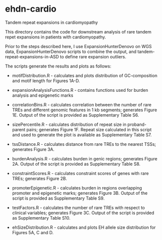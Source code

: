 # ehdn-cardio
Tandem repeat expansions in cardiomyopathy

This directory contains the code for downstream analysis of rare tandem repet expansions in patients with cardiomyopathy.

Prior to the steps described here, I use ExpansionHunterDenovo on WGS data, ExpansionHunterDenovo scripts to combine the output, and tandem-repeat-expansions-in-ASD to define rare expansion outliers. 

The scripts generate the results and plots as follows:

* motifDistribution.R - calculates and plots distribution of GC-composition and motif length for Figures 1A-D.

* expansionAnalysisFunctions.R - contains functions used for burden analysis and epigenetic marks

* correlationBins.R - calculates correlation between the number of rare TREs and different genomic features in 1 kb segments; generates Figure 1E. Output of the script is provided as Supplementary Table S6.
* sizePercentile.R - calculates distribution of repeat size in proband-parent pairs; generates Figure 1F. Repeat size calculated in this script and used to generate the plot is available as Supplementary Table S7.
* tssDistance.R - calculates distance from rare TREs to the nearest TSSs; generates Figure 3A. 
* burdenAnalysis.R - calculates burden in genic regions; generates Figure 2A. Output of the script is provided as Supplementary Table S8.
* constraintScores.R - calculates constraint scores of genes with rare TREs; generates Figure 2B.
* promoterEpigenetic.R - calculates burden in regions overlapping promoter and epigenetic marks; generates Figure 3B. Output of the script is provided as Supplementary Table S9.
* testFactors.R - calculates the number of rare TREs with respect to clinical variables; generates Figure 3C. Output of the script is provided as Supplementary Table S10.
* ehSizeDistribution.R - calculates and plots EH allele size distribution for Figures 5A, C and D.
